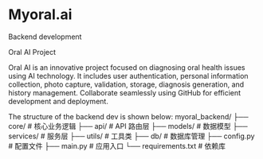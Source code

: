# Myoral.ai
Backend development

Oral AI Project

Oral AI is an innovative project focused on diagnosing oral health issues using AI technology. It includes user authentication, personal information collection, photo capture, validation, storage, diagnosis generation, and history management. Collaborate seamlessly using GitHub for efficient development and deployment.

The structure of the backend dev is shown below:
myoral_backend/
├── core/                  # 核心业务逻辑
├── api/                   # API 路由层
├── models/                # 数据模型
├── services/              # 服务层
├── utils/                 # 工具类 
├── db/                    # 数据库管理 
├── config.py               # 配置文件 
├── main.py                 # 应用入口 
└── requirements.txt        # 依赖库 
